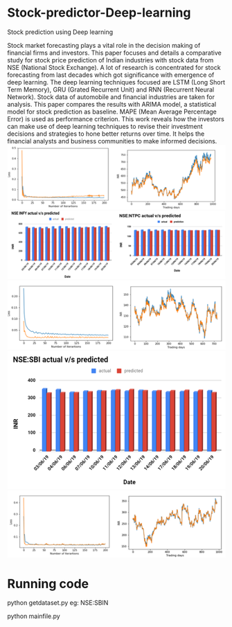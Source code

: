 # Stock-predictor-Deep-learning
Stock prediction using Deep learning <br/>

Stock market forecasting plays a vital role in the
decision making of financial firms and investors. This paper
focuses and details a comparative study for stock price prediction
of Indian industries with stock data from NSE (National Stock
Exchange). A lot of research is concentrated for stock forecasting
from last decades which got significance with emergence of deep
learning. The deep learning techniques focused are LSTM (Long
Short Term Memory), GRU (Grated Recurrent Unit) and RNN
(Recurrent Neural Network). Stock data of automobile and
financial industries are taken for analysis. This paper compares
the results with ARIMA model, a statistical model for stock
prediction as baseline. MAPE (Mean Average Percentage Error)
is used as performance criterion. This work reveals how the
investors can make use of deep learning techniques to revise their
investment decisions and strategies to hone better returns over
time. It helps the financial analysts and business communities to
make informed decisions.
<br/>
![alt text](results/infy_loss_pred.png)
<br/>
![alt text](results/infy_ntpc_bar_graph.png)
<br/>
![alt text](results/ntpc_loss_pred_graph.png)
<br/>
![alt text](results/sbi_bar.PNG)
<br/>
![alt text](results/sbi_loss_pred_graph.png)




# Running code
python getdataset.py eg: NSE:SBIN  <br/>

python mainfile.py

